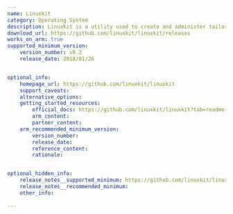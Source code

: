 ```yaml
---
name: Linuxkit
category: Operating System
description: Linuxkit is a utility used to create and administer tailored linux distributions specifically optimized for containerized applications.
download_url: https://github.com/linuxkit/linuxkit/releases
works_on_arm: true
supported_minimum_version:
    version_number: v0.2
    release_date: 2018/01/26


optional_info:
    homepage_url: https://github.com/linuxkit/linuxkit
    support_caveats:
    alternative_options:
    getting_started_resources:
        official_docs: https://github.com/linuxkit/linuxkit?tab=readme-ov-file#getting-started
        arm_content:
        partner_content:
    arm_recommended_minimum_version:
        version_number:
        release_date:
        reference_content:
        rationale:


optional_hidden_info:
    release_notes__supported_minimum: https://github.com/linuxkit/linuxkit/releases/tag/v0.2
    release_notes__recommended_minimum:
    other_info:
  
---
```

